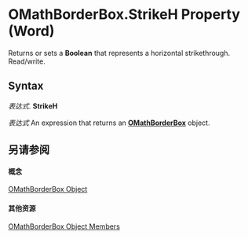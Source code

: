
# OMathBorderBox.StrikeH Property (Word)

Returns or sets a  **Boolean** that represents a horizontal strikethrough. Read/write.


## Syntax

 _表达式_. **StrikeH**

 _表达式_ An expression that returns an **[OMathBorderBox](a13bd7f4-606a-d483-a36d-944356b13c95.md)** object.


## 另请参阅


#### 概念


[OMathBorderBox Object](a13bd7f4-606a-d483-a36d-944356b13c95.md)
#### 其他资源


[OMathBorderBox Object Members](http://msdn.microsoft.com/library/85ad2696-2037-2313-554a-6dff12284105%28Office.15%29.aspx)